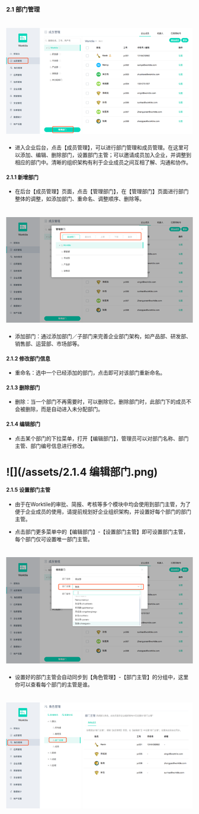 ### 2.1 部门管理
# ![](/assets/2.1部门管理.png)
* 进入企业后台，点击【成员管理】，可以进行部门管理和成员管理。在这里可以添加、编辑、删除部门，设置部门主管；可以邀请成员加入企业，并调整到相应的部门中。清晰的组织架构有利于企业成员之间互相了解、沟通和协作。

#### 2.1.1 新增部门
* 在后台【成员管理】页面，点击【管理部门】，在【管理部门】页面进行部门整体的调整，如添加部门、重命名、调整顺序、删除等。
# ![](/assets/2.1.1新增部门.png)
* 添加部门：通过添加部门／子部门来完善企业部门架构，如产品部、研发部、销售部、运营部、市场部等。

#### 2.1.2 修改部门信息
* 重命名：选中一个已经添加的部门，点击即可对该部门重新命名。

#### 2.1.3 删除部门
* 删除：当一个部门不再需要时，可以删除它。删除部门时，此部门下的成员不会被删除，而是自动进入未分配部门。

#### 2.1.4 编辑部门
* 点击某个部门的下拉菜单，打开【编辑部门】，管理员可以对部门名称、部门主管、部门编号信息进行修改。
# ![](/assets/2.1.4 编辑部门.png)

#### 2.1.5 设置部门主管
* 由于在Worktile的审批、简报、考核等多个模块中均会使用到部门主管，为了便于企业成员的使用，请提前规划好企业组织架构，并设置好每个部门的部门主管。

* 点击部门更多菜单中的【编辑部门】-【设置部门主管】即可设置部门主管，每个部门仅可设置唯一部门主管。
# ![](/assets/2.1.5.设置部门主管.png)

* 设置好的部门主管会自动同步到【角色管理】-【部门主管】的分组中，这里你可以查看每个部门的主管是谁。
 # ![](/assets/2.1.5.2设置部们主管.png)
